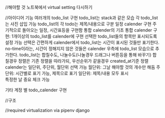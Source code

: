 //해야할 것
노트북에서 virtual setting 다시하기

//아이디어
기능
    여러개의 todo_list 구현 
        todo_list는 stack과 같은 모습 
        각 todo_list는 사진 삽입 가능 
        todo_list의 각 todo는 제목/내용으로 구분 
    일정 calender 구현 
        주기적으로 돌아오는 일정, 시간표등을 구현함 
        통합 calender의 기초
    통합 calender 구현: 1개이상의 todo_list를 calender에 구현 
        선택한 todo_list들의 항목만 표시되도록 설정 가능 
            선택은 간편하게 
        calender에서 todo_list는 시간이 표시된 것들만 표기한다. 
        no-time이라는, 시간이 정해지지 않은 것들은 calender 우측에 todo_list 모습으로 추가한다. 
            todo_list는 합칠수도, 나눌수도(나눌경우 드래그나 버튼등을 통해 바꾸기)
            합칠경우 정렬은 기존 정렬을 따라가되, 우선순위가 같을경우 created_at기준 정렬 
        calender는 일단위, 주단위, 월단위 선택 가능 
            월단위: 그날 해야할 것의 개수만 해둠
            주단위: 시간별로 표기 가능, 제목으로 표기 
            일단위: 제목/내용 모두 표시  
        특정한 날 중요 체크 가능 

기타
    계정 별 todo_calender 구현

//구조

//required
    virtualization via pipenv 
    django